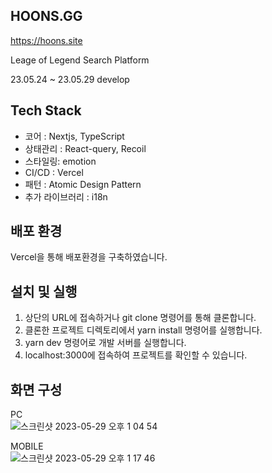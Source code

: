 
## HOONS.GG

https://hoons.site

Leage of Legend Search Platform

23.05.24 ~ 23.05.29 develop

## Tech Stack

- 코어 : Nextjs, TypeScript
- 상태관리 : React-query, Recoil
- 스타일링: emotion
- CI/CD : Vercel
- 패턴 : Atomic Design Pattern
- 추가 라이브러리 : i18n

## 배포 환경
Vercel을 통해 배포환경을 구축하였습니다.

## 설치 및 실행
1. 상단의 URL에 접속하거나 git clone 명령어를 통해 클론합니다.
2. 클론한 프로젝트 디렉토리에서 yarn install 명령어를 실행합니다.
3. yarn dev 명령어로 개발 서버를 실행합니다.
4. localhost:3000에 접속하여 프로젝트를 확인할 수 있습니다.

## 화면 구성
PC <br />
![스크린샷 2023-05-29 오후 1 04 54](https://github.com/h00ns/HOONS.GG/assets/97011015/6579749e-2097-4eea-9ff6-c7b3046eb914)

MOBILE <br />
![스크린샷 2023-05-29 오후 1 17 46](https://github.com/h00ns/HOONS.GG/assets/97011015/0922e13b-232a-4356-83be-50b16b4747c5)
